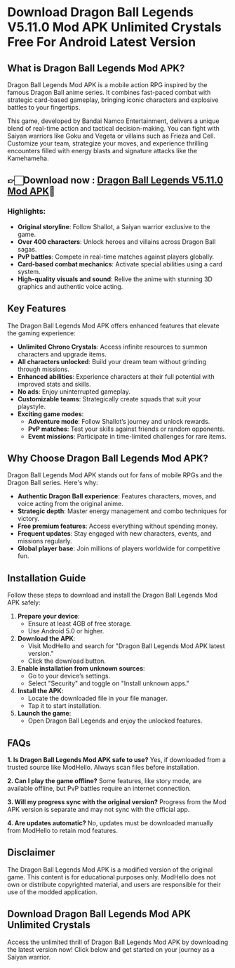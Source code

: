 # Download Dragon Ball Legends V5.11.0 Mod APK Unlimited Crystals Free For Android Latest Version

## What is Dragon Ball Legends Mod APK?
Dragon Ball Legends Mod APK is a mobile action RPG inspired by the famous Dragon Ball anime series. It combines fast-paced combat with strategic card-based gameplay, bringing iconic characters and explosive battles to your fingertips.

This game, developed by Bandai Namco Entertainment, delivers a unique blend of real-time action and tactical decision-making. You can fight with Saiyan warriors like Goku and Vegeta or villains such as Frieza and Cell. Customize your team, strategize your moves, and experience thrilling encounters filled with energy blasts and signature attacks like the Kamehameha.

## 👉🏻Download now : [Dragon Ball Legends V5.11.0 Mod APK](https://modhello.com/dragon-ball-legends/)🐉

### Highlights:
- **Original storyline**: Follow Shallot, a Saiyan warrior exclusive to the game.
- **Over 400 characters**: Unlock heroes and villains across Dragon Ball sagas.
- **PvP battles**: Compete in real-time matches against players globally.
- **Card-based combat mechanics**: Activate special abilities using a card system.
- **High-quality visuals and sound**: Relive the anime with stunning 3D graphics and authentic voice acting.

## Key Features
The Dragon Ball Legends Mod APK offers enhanced features that elevate the gaming experience:

- **Unlimited Chrono Crystals**: Access infinite resources to summon characters and upgrade items.
- **All characters unlocked**: Build your dream team without grinding through missions.
- **Enhanced abilities**: Experience characters at their full potential with improved stats and skills.
- **No ads**: Enjoy uninterrupted gameplay.
- **Customizable teams**: Strategically create squads that suit your playstyle.
- **Exciting game modes**:
  - **Adventure mode**: Follow Shallot’s journey and unlock rewards.
  - **PvP matches**: Test your skills against friends or random opponents.
  - **Event missions**: Participate in time-limited challenges for rare items.

## Why Choose Dragon Ball Legends Mod APK?
Dragon Ball Legends Mod APK stands out for fans of mobile RPGs and the Dragon Ball series. Here's why:

- **Authentic Dragon Ball experience**: Features characters, moves, and voice acting from the original anime.
- **Strategic depth**: Master energy management and combo techniques for victory.
- **Free premium features**: Access everything without spending money.
- **Frequent updates**: Stay engaged with new characters, events, and missions regularly.
- **Global player base**: Join millions of players worldwide for competitive fun.

## Installation Guide
Follow these steps to download and install the Dragon Ball Legends Mod APK safely:

1. **Prepare your device**:
   - Ensure at least 4GB of free storage.
   - Use Android 5.0 or higher.
2. **Download the APK**:
   - Visit ModHello and search for "Dragon Ball Legends Mod APK latest version."
   - Click the download button.
3. **Enable installation from unknown sources**:
   - Go to your device’s settings.
   - Select "Security" and toggle on "Install unknown apps."
4. **Install the APK**:
   - Locate the downloaded file in your file manager.
   - Tap it to start installation.
5. **Launch the game**:
   - Open Dragon Ball Legends and enjoy the unlocked features.

## FAQs
**1. Is Dragon Ball Legends Mod APK safe to use?**
Yes, if downloaded from a trusted source like ModHello. Always scan files before installation.

**2. Can I play the game offline?**
Some features, like story mode, are available offline, but PvP battles require an internet connection.

**3. Will my progress sync with the original version?**
Progress from the Mod APK version is separate and may not sync with the official app.

**4. Are updates automatic?**
No, updates must be downloaded manually from ModHello to retain mod features.

## Disclaimer
The Dragon Ball Legends Mod APK is a modified version of the original game. This content is for educational purposes only. ModHello does not own or distribute copyrighted material, and users are responsible for their use of the modded application.

## Download Dragon Ball Legends Mod APK Unlimited Crystals
Access the unlimited thrill of Dragon Ball Legends Mod APK by downloading the latest version now! Click below and get started on your journey as a Saiyan warrior.

